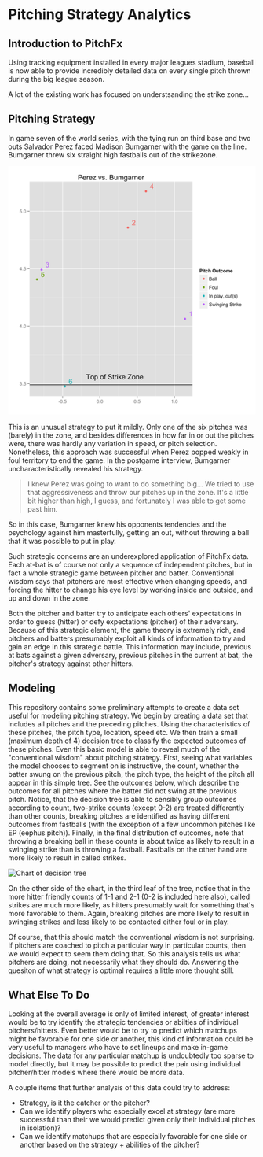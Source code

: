 Pitching Strategy Analytics
===========================

Introduction to PitchFx
---------------------------

Using tracking equipment installed in every major leagues stadium, baseball is now able to provide incredibly detailed data on every single pitch thrown during the big league season.

A lot of the existing work has focused on understsanding the strike zone...

Pitching Strategy
---------------------------

In game seven of the world series, with the tying run on third base and two outs Salvador Perez faced Madison Bumgarner with the game on the line. Bumgarner threw six straight high fastballs out of the strikezone. 

![Chart of Bumgarner vs. Perez](plots/perez_v_bumgarner.png)

This is an unusual strategy to put it mildly. Only one of the six pitches was (barely) in the zone, and besides differences in how far in or out the pitches were, there was hardly any variation in speed, or pitch selection. Nonetheless, this approach was successful when Perez popped weakly in foul territory to end the game. In the postgame interview, Bumgarner uncharacteristically revealed his strategy.

> I knew Perez was going to want to do something big... We tried to use that aggressiveness and throw our pitches up in the zone. It's a little bit higher than high, I guess, and fortunately I was able to get some past him.

So in this case, Bumgarner knew his opponents tendencies and the psychology against him masterfully, getting an out, without throwing a ball that it was possible to put in play.

Such strategic concerns are an underexplored application of PitchFx data. Each at-bat is of course not only a sequence of independent pitches, but in fact a whole strategic game between pitcher and batter. Conventional wisdom says that pitchers are most effective when changing speeds, and forcing the hitter to change his eye level by working inside and outside, and up and down in the zone.

Both the pitcher and batter try to anticipate each others' expectations in order to guess (hitter) or defy expectations (pitcher) of their adversary. Because of this strategic element, the game theory is extremely rich, and pitchers and batters presumably exploit all kinds of information to try and gain an edge in this strategic battle. This information may include, previous at bats against a given adversary, previous pitches in the current at bat, the pitcher's strategy against other hitters.

Modeling
---------------------------
This repository contains some preliminary attempts to create a data set useful for modeling pitching strategy. We begin by creating a data set that includes all pitches and the preceding pitches. Using the characteristics of these pitches, the pitch type, location, speed etc. We then train a small (maximum depth of 4) decision tree to classify the expected outcomes of these pitches. Even this basic model is able to reveal much of the "conventional wisdom" about pitching strategy. First, seeing what variables the model chooses to segment on is instructive, the count, whether the batter swung on the previous pitch, the pitch type, the height of the pitch all appear in this simple tree. See the outcomes below, which describe the outcomes for all pitches where the batter did not swing at the previous pitch. Notice, that the decision tree is able to sensibly group outcomes according to count, two-strike counts (except 0-2) are treated differently than other counts, breaking pitches are identified as having different outcomes from fastballs (with the exception of a few uncommon pitches like EP (eephus pitch)). Finally, in the final distribution of outcomes, note that throwing a breaking ball in these counts is about twice as likely to result in a swinging strike than is throwing a fastball. Fastballs on the other hand are more likely to result in called strikes.

![Chart of decision tree](img/tree_branch1.png)

On the other side of the chart, in the third leaf of the tree, notice that in the more hitter friendly counts of 1-1 and 2-1 (0-2 is included here also), called strikes are much more likely, as hitters presumably wait for something that's more favorable to them. Again, breaking pitches are more likely to result in swinging strikes and less likely to be contacted either foul or in play.

Of course, that this should match the conventional wisdom is not surprising. If pitchers are coached to pitch a particular way in particular counts, then we would expect to seem them doing that. So this analysis tells us what pitchers are doing, not necessarily what they should do. Answering the quesiton of what strategy is optimal requires a little more thought still.


What Else To Do
----------------------------

Looking at the overall average is only of limited interest, of greater interest would be to try identify the strategic tendencies or abilties of individual pitchers/hitters. Even better would be to try to predict which matchups might be favorable for one side or another, this kind of information could be very useful to managers who have to set lineups and make in-game decisions. The data for any particular matchup is undoubtedly too sparse to model directly, but it may be possible to predict the pair using individual pitcher/hitter models where there would be more data.

A couple items that further analysis of this data could try to address:
  * Strategy, is it the catcher or the pitcher?
  * Can we identify players who especially excel at strategy (are more successful than their we would predict given only their individual pitches in isolation)?
  * Can we identify matchups that are especially favorable for one side or another based on the strategy + abilities of the pitcher?